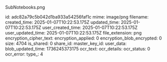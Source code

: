 SubNotebooks.png

id: adc82a79c5b042d1ba933a54256faf1c
mime: image/png
filename: 
created_time: 2025-01-07T10:22:53.175Z
updated_time: 2025-01-07T10:22:53.175Z
user_created_time: 2025-01-07T10:22:53.175Z
user_updated_time: 2025-01-07T10:22:53.175Z
file_extension: png
encryption_cipher_text: 
encryption_applied: 0
encryption_blob_encrypted: 0
size: 4704
is_shared: 0
share_id: 
master_key_id: 
user_data: 
blob_updated_time: 1736245373175
ocr_text: 
ocr_details: 
ocr_status: 0
ocr_error: 
type_: 4